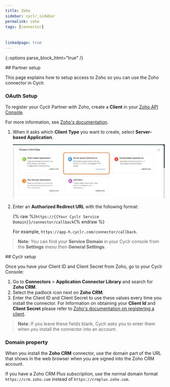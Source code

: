 ```yaml
---
title: Zoho
sidebar: cyclr_sidebar
permalink: zoho
tags: [connector]


linkedpage: true
---
```

{::options parse_block_html="true" /}
<section class="card">
## Partner setup

This page explains how to setup access to Zoho so you can use the Zoho connector in Cyclr.

### OAuth Setup

To register your Cyclr Partner with Zoho, create a **Client** in your [Zoho API Console](https://accounts.zoho.com/developerconsole).

For more information, see [Zoho's documentation](https://www.zoho.com/accounts/protocol/oauth-setup.html).


1. When it asks which **Client Type** you want to create, select **Server-based Application**.

   ![A screenshot of the Client Type options.](./images/Zoho_ClientType.png)


2. Enter an **Authorized Redirect URL** with the following format:

   {% raw %}`https://{{Your Cyclr Service Domain}}/connector/callback`{% endraw %}

   For example, ```https://app-h.cyclr.com/connector/callback```.

> **Note**: You can find your **Service Domain** in your Cyclr console from the **Settings** menu then **General Settings**.


</section>
<section class="card">
## Cyclr setup

Once you have your Client ID and Client Secret from Zoho, go to your Cyclr Console:

1.  Go to **Connectors** > **Application Connector Library** and search for **Zoho CRM**. 
2.  Select the padlock icon next on **Zoho CRM**.
3.  Enter the Client ID and Client Secret to use these values every time you install the connector. For Information on obtaining your **Client Id** and **Client Secret** please refer to [Zoho's documentation on registering a client](https://www.zoho.com/accounts/protocol/oauth-setup.html).

> **Note**: If you leave these fields blank, Cyclr asks you to enter them when you install the connector into an account.

### Domain property

When you install the **Zoho CRM** connector, use the domain part of the URL that shows in the web browser when you are signed into the Zoho CRM account.

If you have a Zoho CRM Plus subscription, use the normal domain format `https://crm.zoho.com` instead of `https://crmplus.zoho.com`.



</section>
